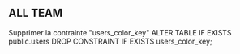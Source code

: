## ALL TEAM

Supprimer la contrainte "users_color_key"
ALTER TABLE IF EXISTS public.users DROP CONSTRAINT IF EXISTS users_color_key;